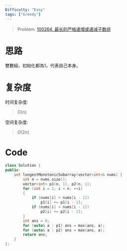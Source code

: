 ```yaml
---
Difficulty: "Easy"
tags: ["Greedy"]
---
```


> Problem: [100264. 最长的严格递增或递减子数组](https://leetcode.cn/problems/longest-strictly-increasing-or-strictly-decreasing-subarray/description/)

# 思路

雙數組，初始化都為1，代表自己本身。

# 复杂度

时间复杂度:
> $O(n)$

空间复杂度:
> $O(2n)$

# Code
```C++
class Solution {
public:
    int longestMonotonicSubarray(vector<int>& nums) {
        int n = nums.size();
        vector<int> p1(n, 1), p2(n, 1);
        for (int i = 1; i < n; ++i)
        {
            if (nums[i] > nums[i - 1])
                p1[i] += p1[i - 1];
            if (nums[i] < nums[i - 1])
                p2[i] += p2[i - 1];
        }
        int ans = 0;
        for (auto& a : p1) ans = max(ans, a);
        for (auto& a : p2) ans = max(ans, a);
        return ans;
    }
};
```
  
